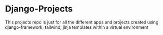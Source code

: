 # Django-Projects
This projects repo is just for all the different apps and projects created using django-framework, tailwind, jinja templates within a virtual environment
